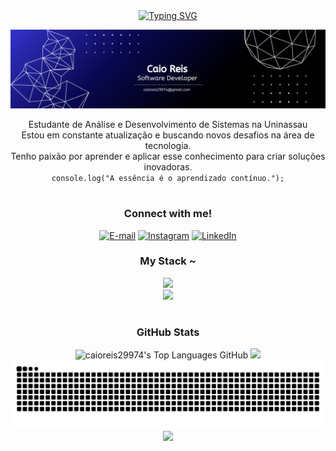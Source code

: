 <div align="center">
  <a href="https://git.io/typing-svg">
    <img src="https://readme-typing-svg.herokuapp.com?font=Fira+Code&color=%230000FF&size=25&center=true&vCenter=true&width=500&lines=Welcome+to+my+profile!" alt="Typing SVG">
  </a>
</div>

<p align="center">
  <img src="./assets/banner.png" alt="Caio Reis - GitHub Banner">
</p>

<p align="center">
    Estudante de Análise e Desenvolvimento de Sistemas na Uninassau<br>
    Estou em constante atualização e buscando novos desafios na área de tecnologia.<br>
    Tenho paixão por aprender e aplicar esse conhecimento para criar soluções inovadoras.<br>
    <code>console.log("A essência é o aprendizado contínuo.");</code>
</p>

#
<div align="center">
  <h3>Connect with me!</h3>

  [![E-mail](https://img.shields.io/badge/Gmail-D14836?style=for-the-badge&logo=gmail&logoColor=fff&color=000000)](mailto:caioreis29974@gmail.com)
  [![Instagram](https://img.shields.io/badge/-Instagram-000?style=for-the-badge&logo=instagram&logoColor=FF00F6&color:FFF)](https://www.instagram.com/caio.xyz_)
  [![LinkedIn](https://img.shields.io/static/v1?message=LinkedIn&logo=linkedin&label=&color=000000&logoColor=white&labelColor=&style=for-the-badge)](https://www.linkedin.com/in/dev-caio-reis/)

  <h3>My Stack ~</h3>

  <img src="https://skillicons.dev/icons?i=java,spring,nodejs,javascript,react,html,css,python,express,mysql,mongodb,sqlite" />
  <br>
  <img src="https://skillicons.dev/icons?i=git,github,postman,vscode,powershell,vercel,netlify,npm,linux,windows,obsidian" />
  
</div>

#
<div style="text-align: center;" align="center">
  <h3> GitHub Stats </h3>
  <img height="192px" alt="caioreis29974's Top Languages GitHub" src="https://github-readme-stats.vercel.app/api/top-langs/?username=caioreis29974&theme=github_dark&title_color=0047be&color=E3E3E3&text_color=DEDEDE&hide_border=true&text_bold=true&layout=compact"weight=41% height="192px"/>
      <img height="192px" src="https://github-readme-stats.vercel.app/api?username=caioreis29974&theme=github_dark&rank_icon=github&title_color=0047be&color=E3E3E3&text_color=DEDEDE&hide_border=true&show_icons=true"/>
</div>

<div align="center">
  <picture>
    <source media="(prefers-color-scheme: dark)" srcset="https://raw.githubusercontent.com/caioreis29974/caioreis29974/output/github-contribution-grid-snake-dark.svg">
    <source media="(prefers-color-scheme: light)" srcset="https://raw.githubusercontent.com/caioreis29974/caioreis29974/output/github-contribution-grid-snake-dark.svg">
    <img alt="github contribution grid snake animation" src="https://raw.githubusercontent.com/caioreis29974/caioreis29974/output/github-contribution-grid-snake.svg">
  </picture>
</div>

<div align="center">
  <a href="https://github.com/caioreis29974/github-readme-activity-graph">
    <img src="https://github-readme-activity-graph.vercel.app/graph?username=caioreis29974&theme=github_dark&custom_title=Contribution%20Graph&bg_color=00000000&title_color=0366d6&color=0366d6&point=1f6feb&line=0366d6&area_color=0366d6&area=true&hide_border=true">
  </a>
</div>

